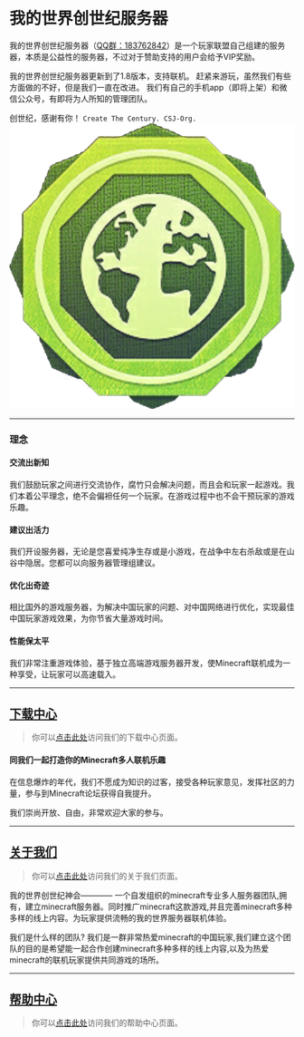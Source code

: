 # 我的世界创世纪服务器

我的世界创世纪服务器（[QQ群：183762842](http://shang.qq.com/wpa/qunwpa?idkey=48597168828155a7e5b0dcde21f70195eb87f86e63b49173e1369137c8de2603)）是一个玩家联盟自己组建的服务器，本质是公益性的服务器，不过对于赞助支持的用户会给予VIP奖励。

我的世界创世纪服务器更新到了1.8版本，支持联机。
赶紧来游玩，虽然我们有些方面做的不好，但是我们一直在改进。
我们有自己的手机app（即将上架）和微信公众号，有即将为人所知的管理团队。

创世纪，感谢有你！
`Create The Century. CSJ-Org.`
![CSJ标志](\assests\pic\png\QQ图片20160915231755.png)


----------


### 理念

#### 交流出新知

我们鼓励玩家之间进行交流协作，腐竹只会解决问题，而且会和玩家一起游戏。我们本着公平理念，绝不会偏袒任何一个玩家。在游戏过程中也不会干预玩家的游戏乐趣。

#### 建议出活力

我们开设服务器，无论是您喜爱纯净生存或是小游戏，在战争中左右杀敌或是在山谷中隐居。您都可以向服务器管理组建议。

#### 优化出奇迹

相比国外的游戏服务器，为解决中国玩家的问题、对中国网络进行优化，实现最佳中国玩家游戏效果，为你节省大量游戏时间。

#### 性能保太平

我们非常注重游戏体验，基于独立高端游戏服务器开发，使Minecraft联机成为一种享受，让玩家可以高速载入。


----------


## [下载中心](download)
>你可以[点击此处](download)访问我们的下载中心页面。

#### 同我们一起打造你的Minecraft多人联机乐趣

在信息爆炸的年代，我们不愿成为知识的过客，接受各种玩家意见，发挥社区的力量，参与到Minecraft论坛获得自我提升。

我们崇尚开放、自由，非常欢迎大家的参与。


----------


## [关于我们](aboutus)
>你可以[点击此处](aboutus)访问我们的关于我们页面。

我的世界创世纪神会———— 一个自发组织的minecraft专业多人服务器团队,拥有，建立minecraft服务器。同时推广minecraft这款游戏,并且完善minecraft多种多样的线上内容。为玩家提供流畅的我的世界服务器联机体验。

我们是什么样的团队? 我们是一群非常热爱minecraft的中国玩家,我们建立这个团队的目的是希望能一起合作创建minecraft多种多样的线上内容,以及为热爱minecraft的联机玩家提供共同游戏的场所。


----------


## [帮助中心](helpcenter)
>你可以[点击此处](helpcenter)访问我们的帮助中心页面。

